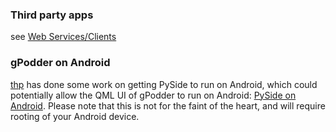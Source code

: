 ### Third party apps

see [Web Services/Clients](http://wiki.gpodder.org/wiki/Web_Services/Clients)

### gPodder on Android

[thp](http://wiki.gpodder.org/wiki/User:Thp) has done some work on getting PySide to run on Android, which could potentially allow the QML UI of gPodder to run on Android: [PySide on Android](http://thp.io/2011/pyside-android/). Please note that this is not for the faint of the heart, and will require rooting of your Android device.
